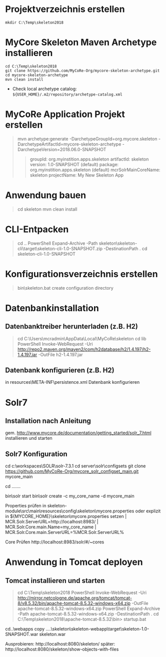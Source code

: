 Projektverzeichnis erstellen
============================
```
mkdir C:\Temp\skeleton2018
```
MyCore Skeleton Maven Archetype installieren
============================================
```
cd C:\Temp\skeleton2018
git clone https://github.com/MyCoRe-Org/mycore-skeleton-archetype.git
cd mycore-skeleton-archetype 
mvn clean install
```
- Check local archetype catalog: `${USER_HOME}/.m2/repository/archetype-catalog.xml`

MyCoRe Application Projekt erstellen
=====================================
> mvn archetype:generate -DarchetypeGroupId=org.mycore.skeleton -DarchetypeArtifactId=mycore-skeleton-archetype -DarchetypeVersion=2018.06.0-SNAPSHOT
>> groupId: org.myinstition.apps.skeleton
>> artifactId: skeleton
>> version: 1.0-SNAPSHOT (default)
>> package: org.myinstition.apps.skeleton (default)
>> mcrSolrMainCoreName: skeleton
>> projectName: My New Skeleton App

Anwendung bauen
================
> cd skeleton
> mvn clean install

CLI-Entpacken
=============
> cd ..
> PowerShell Expand-Archive -Path skeleton\skeleton-cli\target\skeleton-cli-1.0-SNAPSHOT.zip -DestinationPath .
> cd skeleton-cli-1.0-SNAPSHOT

Konfigurationsverzeichnis erstellen
===================================
> bin\skeleton.bat create configuration directory

Datenbankinstallation
======================

Datenbanktreiber herunterladen (z.B. H2)
----------------------------------------
> cd C:\Users\mcradmin\AppData\Local\MyCoRe\skeleton
> cd lib
> PowerShell Invoke-WebRequest -Uri http://repo2.maven.org/maven2/com/h2database/h2/1.4.197/h2-1.4.197.jar -OutFile h2-1.4.197.jar

Datenbank konfigurieren (z.B. H2)
----------------------- 
in resources\META-INF\persistence.xml Datenbank konfigurieren
<property name="javax.persistence.jdbc.url" value="jdbc:h2:file:c:\Users\mcradmin\AppData\Local\MyCoRe\skeleton\data\h2\mycore;AUTO_SERVER=TRUE" />

Solr7
=====
Installation nach Anleitung
---------------------------
gem. http://www.mycore.de/documentation/getting_started/solr_7.html
installieren und starten

Solr7 Konfiguration
-------------------
cd c:\workspaces\SOLR\solr-7.3.1
cd server\solr\configsets
git clone https://github.com/MyCoRe-Org/mycore_solr_configset_main.git mycore_main

cd ..\..\...

bin\solr start
bin\solr create -c my_core_name -d mycore_main

Properties prüfen in skeleton-module\src\main\resources\config\skeleton\mycore.properties
oder explizit in ${MYCORE_HOME}\skeleton\mycore.properties setzen
| MCR.Solr.ServerURL=http://localhost:8983/
| MCR.Solr.Core.main.Name=my_core_name
| MCR.Solr.Core.main.ServerURL=%MCR.Solr.ServerURL%

Core Prüfen http://localhost:8983/solr/#/~cores

Anwendung in Tomcat deployen
=============================
Tomcat installieren und starten
-------------------------------
> cd C:\Temp\skeleton2018
> PowerShell Invoke-WebRequest -Uri http://mirror.netcologne.de/apache.org/tomcat/tomcat-8/v8.5.32/bin/apache-tomcat-8.5.32-windows-x64.zip -OutFile apache-tomcat-8.5.32-windows-x64.zip
> PowerShell Expand-Archive -Path apache-tomcat-8.5.32-windows-x64.zip -DestinationPath .
> cd C:\Temp\skeleton2018\apache-tomcat-8.5.32\bin>
> startup.bat

cd..\webapps
copy ..\..\skeleton\skeleton-webapp\target\skeleton-1.0-SNAPSHOT.war skeleton.war

Ausprobieren: http://localhost:8080/skeleton/
später: http://localhost:8080/skeleton/show-objects-with-files

